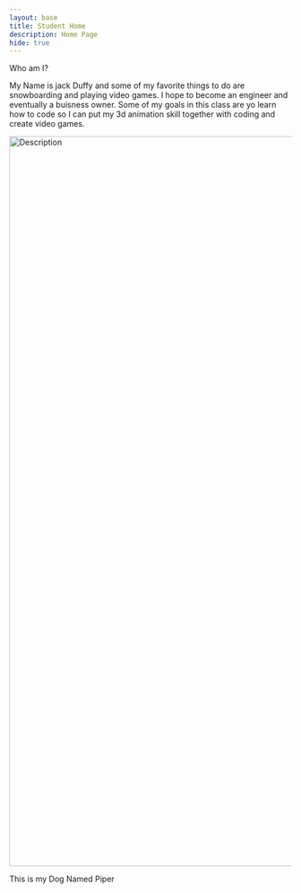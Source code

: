 ```yaml
---
layout: base
title: Student Home
description: Home Page
hide: true
---
```


Who am I?

My Name is jack Duffy and some of my favorite things to do are snowboarding and playing video games. I hope to become an engineer and eventually a buisness owner. Some of my goals in this class are yo learn how to code so I can put my 3d animation skill together with coding and create video games.

<img src="images/IMG_5269 copy.JPG" alt="Description"
style="width:1300px; height:auto;">

This is my Dog Named Piper
